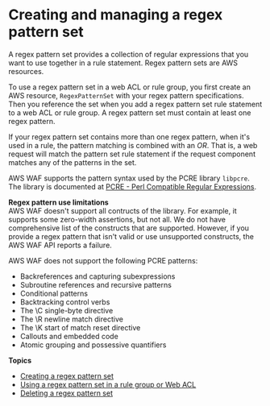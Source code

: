 # Creating and managing a regex pattern set<a name="waf-regex-pattern-set-managing"></a>

A regex pattern set provides a collection of regular expressions that you want to use together in a rule statement\. Regex pattern sets are AWS resources\. 

To use a regex pattern set in a web ACL or rule group, you first create an AWS resource, `RegexPatternSet` with your regex pattern specifications\. Then you reference the set when you add a regex pattern set rule statement to a web ACL or rule group\. A regex pattern set must contain at least one regex pattern\. 

If your regex pattern set contains more than one regex pattern, when it's used in a rule, the pattern matching is combined with an *OR*\. That is, a web request will match the pattern set rule statement if the request component matches any of the patterns in the set\.

AWS WAF supports the pattern syntax used by the PCRE library `libpcre`\. The library is documented at [PCRE \- Perl Compatible Regular Expressions](http://www.pcre.org/)\. 

**Regex pattern use limitations**  
AWS WAF doesn't support all contructs of the library\. For example, it supports some zero\-width assertions, but not all\. We do not have comprehensive list of the constructs that are supported\. However, if you provide a regex pattern that isn't valid or use unsupported constructs, the AWS WAF API reports a failure\. 

AWS WAF does not support the following PCRE patterns: 
+ Backreferences and capturing subexpressions
+ Subroutine references and recursive patterns
+ Conditional patterns
+ Backtracking control verbs
+ The \\C single\-byte directive
+ The \\R newline match directive
+ The \\K start of match reset directive
+ Callouts and embedded code
+ Atomic grouping and possessive quantifiers

**Topics**
+ [Creating a regex pattern set](waf-regex-pattern-set-creating.md)
+ [Using a regex pattern set in a rule group or Web ACL](waf-regex-pattern-set-using.md)
+ [Deleting a regex pattern set](waf-regex-pattern-set-deleting.md)